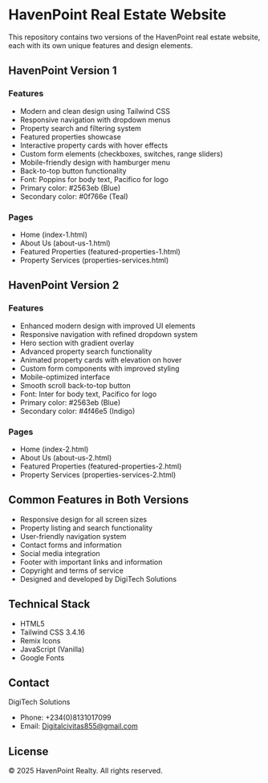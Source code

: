 # HavenPoint Real Estate Website

This repository contains two versions of the HavenPoint real estate website, each with its own unique features and design elements.

## HavenPoint Version 1

### Features
- Modern and clean design using Tailwind CSS
- Responsive navigation with dropdown menus
- Property search and filtering system
- Featured properties showcase
- Interactive property cards with hover effects
- Custom form elements (checkboxes, switches, range sliders)
- Mobile-friendly design with hamburger menu
- Back-to-top button functionality
- Font: Poppins for body text, Pacifico for logo
- Primary color: #2563eb (Blue)
- Secondary color: #0f766e (Teal)

### Pages
- Home (index-1.html)
- About Us (about-us-1.html)
- Featured Properties (featured-properties-1.html)
- Property Services (properties-services.html)

## HavenPoint Version 2

### Features
- Enhanced modern design with improved UI elements
- Responsive navigation with refined dropdown system
- Hero section with gradient overlay
- Advanced property search functionality
- Animated property cards with elevation on hover
- Custom form components with improved styling
- Mobile-optimized interface
- Smooth scroll back-to-top button
- Font: Inter for body text, Pacifico for logo
- Primary color: #2563eb (Blue)
- Secondary color: #4f46e5 (Indigo)

### Pages
- Home (index-2.html)
- About Us (about-us-2.html)
- Featured Properties (featured-properties-2.html)
- Property Services (properties-services-2.html)

## Common Features in Both Versions
- Responsive design for all screen sizes
- Property listing and search functionality
- User-friendly navigation system
- Contact forms and information
- Social media integration
- Footer with important links and information
- Copyright and terms of service
- Designed and developed by DigiTech Solutions

## Technical Stack
- HTML5
- Tailwind CSS 3.4.16
- Remix Icons
- JavaScript (Vanilla)
- Google Fonts

## Contact
DigiTech Solutions
- Phone: +234(0)8131017099
- Email: Digitalcivitas855@gmail.com

## License
© 2025 HavenPoint Realty. All rights reserved.
